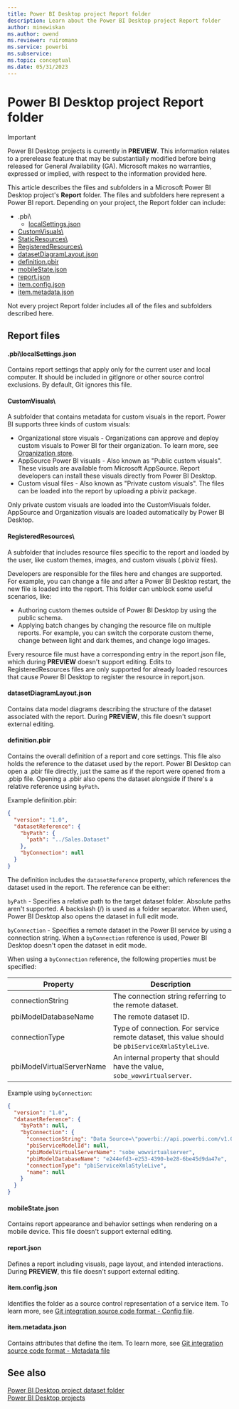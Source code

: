 ```yaml
---
title: Power BI Desktop project Report folder
description: Learn about the Power BI Desktop project Report folder
author: minewiskan
ms.author: owend
ms.reviewer: ruiromano
ms.service: powerbi
ms.subservice:
ms.topic: conceptual
ms.date: 05/31/2023
---
```


# Power BI Desktop project Report folder

> [!IMPORTANT]
> Power BI Desktop projects is currently in **PREVIEW**. This information relates to a prerelease feature that may be substantially modified before being released for General Availability (GA). Microsoft makes no warranties, expressed or implied, with respect to the information provided here.

This article describes the files and subfolders in a Microsoft Power BI Desktop project's **Report** folder. The files and subfolders here represent a Power BI report. Depending on your project, the Report folder can include:

- .pbi\
  - [localSettings.json](#pbilocalsettingsjson)
- [CustomVisuals\\](#customvisuals)
- [StaticResources\\](#staticresources)
- [RegisteredResources\\](#registeredresources)
- [datasetDiagramLayout.json](#datasetdiagramlayoutjson)
- [definition.pbir](#definitionpbir)
- [mobileState.json](#mobilestatejson)
- [report.json](#reportjson)
- [item.config.json](#itemconfigjson)
- [item.metadata.json](#itemmetadatajson)

Not every project Report folder includes all of the files and subfolders described here.

## Report files

#### .pbi\localSettings.json

Contains report settings that apply only for the current user and local computer. It should be included in gitIgnore or other source control exclusions. By default, Git ignores this file.

#### CustomVisuals\\

A subfolder that contains metadata for custom visuals in the report. Power BI supports three kinds of custom visuals:

- Organizational store visuals - Organizations can approve and deploy custom visuals to Power BI for their organization. To learn more, see [Organization store](/power-bi/developer/visuals/power-bi-custom-visuals#organizational-store).
- AppSource Power BI visuals - Also known as "Public custom visuals". These visuals are available from Microsoft AppSource. Report developers can install these visuals directly from Power BI Desktop.
- Custom visual files - Also known as "Private custom visuals". The files can be loaded into the report by uploading a pbiviz package.

Only private custom visuals are loaded into the CustomVisuals folder. AppSource and Organization visuals are loaded automatically by Power BI Desktop.

#### RegisteredResources\\

A subfolder that includes resource files specific to the report and loaded by the user, like custom themes, images, and custom visuals (.pbiviz files).

Developers are responsible for the files here and changes are supported. For example, you can change a file and after a Power BI Desktop restart, the new file is loaded into the report. This folder can unblock some useful scenarios, like:

- Authoring custom themes outside of Power BI Desktop by using the public schema.
- Applying batch changes by changing the resource file on multiple reports. For example, you can switch the corporate custom theme, change between light and dark themes, and change logo images.

Every resource file must have a corresponding entry in the report.json file, which during **PREVIEW** doesn't support editing. Edits to RegisteredResources files are only supported for already loaded resources that cause Power BI Desktop to register the resource in report.json.

#### datasetDiagramLayout.json

Contains data model diagrams describing the structure of the dataset associated with the report. During **PREVIEW**, this file doesn't support external editing.

#### definition.pbir

Contains the overall definition of a report and core settings. This file also holds the reference to the dataset used by the report. Power BI Desktop can open a .pbir file directly, just the same as if the report were opened from a .pbip file. Opening a .pbir also opens the dataset alongside if there's a relative reference using `byPath`.

Example definition.pbir:

```json
{
  "version": "1.0",
  "datasetReference": {
    "byPath": {
      "path": "../Sales.Dataset"
    },
    "byConnection": null
  }
}

```

The definition includes the `datasetReference` property, which references the dataset used in the report. The reference can be either:

`byPath` - Specifies a relative path to the target dataset folder. Absolute paths aren't supported. A backslash (/) is used as a folder separator. When used, Power BI Desktop also opens the dataset in full edit mode.

`byConnection` - Specifies a remote dataset in the Power BI service by using a connection string. When a `byConnection` reference is used, Power BI Desktop doesn't open the dataset in edit mode.

When using a `byConnection` reference, the following properties must be specified:

|Property |Description  |
|---------|---------|
|connectionString    |   The connection string referring to the remote dataset.      |
|pbiModelDatabaseName     |   The remote dataset ID.      |
|connectionType     |   Type of connection. For service remote dataset, this value should be `pbiServiceXmlaStyleLive`.      |
|pbiModelVirtualServerName    |  An internal property that should have the value, `sobe_wowvirtualserver`.       |

Example using `byConnection`:

```json
{
  "version": "1.0",
  "datasetReference": {
    "byPath": null,
    "byConnection": {
      "connectionString": "Data Source=\"powerbi://api.powerbi.com/v1.0/myorg/Datasets\";Initial Catalog=Sales;Integrated Security=ClaimsToken",
      "pbiServiceModelId": null,
      "pbiModelVirtualServerName": "sobe_wowvirtualserver",
      "pbiModelDatabaseName": "e244efd3-e253-4390-be28-6be45d9da47e",
      "connectionType": "pbiServiceXmlaStyleLive",
      "name": null
    }
  }
}

```

#### mobileState.json

Contains report appearance and behavior settings when rendering on a mobile device. This file doesn't support external editing.

#### report.json

Defines a report including visuals, page layout, and intended interactions. During **PREVIEW**, this file doesn't support external editing.

#### item.config.json

Identifies the folder as a source control representation of a service item. To learn more, see [Git integration source code format - Config file](/fabric/cicd/git-integration/source-code-format#config-file).

#### item.metadata.json

Contains attributes that define the item. To learn more, see [Git integration source code format - Metadata file](/fabric/cicd/git-integration/source-code-format#metadata-file)

## See also

[Power BI Desktop project dataset folder](projects-dataset.md)  
[Power BI Desktop projects](projects-overview.md)  
